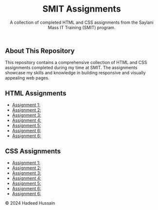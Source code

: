 <header>
  <center>
        <h1>SMIT Assignments</h1>
  </center>
        <p>A collection of completed HTML and CSS assignments from the Saylani Mass IT Training (SMIT) program.</p>
</header>
<main>
        <section id="about">
            <h2>About This Repository</h2>
            <p>This repository contains a comprehensive collection of HTML and CSS assignments completed during my time at SMIT. The assignments showcase my skills and knowledge in building responsive and visually appealing web pages.</p>
        </section>
        <section id="html-assignments">
            <h2>HTML Assignments</h2>
            <ul>
                <li><a href="https://geek-hadeed.github.io/SMIT_MODULE_1_Assignments/HTML/Assignment_1/index.html">Assignment 1:</a></li>
                <li><a href="https://geek-hadeed.github.io/SMIT_MODULE_1_Assignments/HTML/Assignment_2/index.html">Assignment 2:</a></li>
                <li><a href="https://geek-hadeed.github.io/SMIT_MODULE_1_Assignments/HTML/Assignment_3/index.html">Assignment 3:</a></li>
                <li><a href="https://geek-hadeed.github.io/SMIT_MODULE_1_Assignments/HTML/Assignment_4/index.html">Assignment 4:</a></li>
                <li><a href="https://geek-hadeed.github.io/SMIT_MODULE_1_Assignments/HTML/Assignment_5/index.html">Assignment 5:</a></li>
                <li><a href="https://geek-hadeed.github.io/SMIT_MODULE_1_Assignments/HTML/Assignment_6/index.html">Assignment 6:</a></li>
                <li><a href="https://geek-hadeed.github.io/SMIT_MODULE_1_Assignments/HTML/Assignment_7/index.html">Assignment 6:</a></li>
            </ul>
        </section>
        <section id="css-assignments">
            <h2>CSS Assignments</h2>
            <ul>
                <li><a href="https://geek-hadeed.github.io/SMIT_MODULE_1_Assignments/CSS/Assignment_1/index.html">Assignment 1:</a></li>
                <li><a href="https://geek-hadeed.github.io/SMIT_MODULE_1_Assignments/CSS/Assignment_2/index.html">Assignment 2:</a></li>
                <li><a href="https://geek-hadeed.github.io/SMIT_MODULE_1_Assignments/CSS/Assignment_3/index.html">Assignment 3:</a></li>
                <li><a href="https://geek-hadeed.github.io/SMIT_MODULE_1_Assignments/CSS/Assignment_4/index.html">Assignment 4:</a></li>
                <li><a href="https://geek-hadeed.github.io/SMIT_MODULE_1_Assignments/CSS/Assignment_5/index.html">Assignment 5:</a></li>
                <li><a href="https://geek-hadeed.github.io/SMIT_MODULE_1_Assignments/CSS/Assignment_6/index.html">Assignment 6:</a></li>
                <li><a href="https://geek-hadeed.github.io/SMIT_MODULE_1_Assignments/CSS/Assignment_7/index.html">Assignment 6:</a></li>
            </ul>
        </section>
    </main>
    <footer>
        <p>&copy; 2024 Hadeed Hussain</p>
    </footer>
